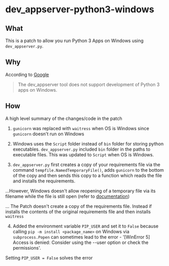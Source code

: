 # dev_appserver-python3-windows

## What
This is a patch to allow you run Python 3 Apps on Windows using ```dev_appserver.py```.

## Why
According to [Google](https://cloud.google.com/appengine/docs/standard/testing-and-deploying-your-app?tab=python)

> The dev_appserver tool does not support development of Python 3 apps on Windows.

## How
A high level summary of the changes/code in the patch

1. ```gunicorn``` was replaced with ```waitress``` when OS is Windows since ```gunicorn``` doesn't run on Windows

2. Windows uses the ```Script``` folder instead of ```bin``` folder for storing python executables. ```dev_appserver.py``` included ```bin``` folder in the paths to executable files. This was updated to ```Script``` when OS is Windows.

3. ```dev_appserver.py``` first creates a copy of your requirements file via the command ```tempfile.NamedTemporaryFile()```, adds ```gunicorn``` to the bottom of the copy and then sends this copy to a function which reads the file and installs the requirements. 

...However, Windows doesn't allow reopening of a temporary file via its filename while the file is still open (refer to [documentation](https://docs.python.org/2.7/library/tempfile.html#tempfile.NamedTemporaryFile)) 

... The Patch doesn't create a copy of the requirements file. Instead if installs the contents of the original requirements file and then installs ```waitress```

4. Added the environment variable ```PIP_USER``` and set it to ```False``` because calling ```pip -m install <package_name>``` on Windows via ```subprocess.Popen``` can sometimes lead to the error - '[WinError 5] Access is denied: Consider using the --user option or check the permissions'. 

Setting ```PIP_USER = False``` solves the error

